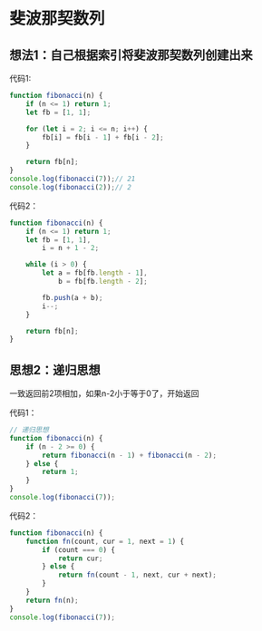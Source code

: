 # 斐波那契数列

## 想法1：自己根据索引将斐波那契数列创建出来

代码1:

```js
function fibonacci(n) {
	if (n <= 1) return 1;
	let fb = [1, 1];

	for (let i = 2; i <= n; i++) {
		fb[i] = fb[i - 1] + fb[i - 2];
	}

	return fb[n];
}
console.log(fibonacci(7));// 21
console.log(fibonacci(2));// 2
```



代码2：

```js
function fibonacci(n) {
	if (n <= 1) return 1;
	let fb = [1, 1],
		i = n + 1 - 2;

	while (i > 0) {
		let a = fb[fb.length - 1],
			b = fb[fb.length - 2];

		fb.push(a + b);
		i--;
	}

	return fb[n];
}
```





## 思想2：递归思想

一致返回前2项相加，如果n-2小于等于0了，开始返回

代码1：

```js
// 递归思想
function fibonacci(n) {
	if (n - 2 >= 0) {
		return fibonacci(n - 1) + fibonacci(n - 2);
	} else {
		return 1;
	}
}
console.log(fibonacci(7));
```



代码2：

```js
function fibonacci(n) {
	function fn(count, cur = 1, next = 1) {
		if (count === 0) {
			return cur;
		} else {
			return fn(count - 1, next, cur + next);
		}
	}
	return fn(n);
}
console.log(fibonacci(7));
```


